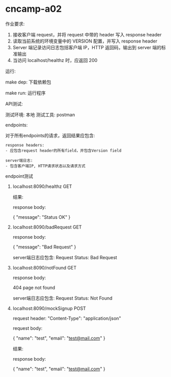 # cncamp-a02

作业要求:

1. 接收客户端 request，并将 request 中带的 header 写入 response header
2. 读取当前系统的环境变量中的 VERSION 配置，并写入 response header
3. Server 端记录访问日志包括客户端 IP，HTTP 返回码，输出到 server 端的标准输出
4. 当访问 localhost/healthz 时，应返回 200

运行:

make dep: 下载依赖包

make run: 运行程序

API测试:

测试环境: 本地
测试工具: postman

endpoints:

对于所有endpoints的请求，返回结果应包含:

	response headers:
	- 应包含request header的所有field，并包含Version field

	server端日志:
	- 包含客户端IP, HTTP请求状态以及请求方式

endpoint测试

1. localhost:8090/healthz GET

	结果:

	response body:

	{
		"message": "Status OK"
	}

2. localhost:8090/badRequest GET

	response body:

	{
		"message": "Bad Request"
	}

	server端日志应包含: Request Status: Bad Request

3. localhost:8090/notFound GET

	response body:

	404 page not found

	server端日志应包含: Request Status: Not Found

4. localhost:8090/mockSignup POST

	request header: "Content-Type": "application/json"

	request body:

	{
		"name": "test",
		"email": "test@mail.com"
	}

	结果:

	response body:

	{
		"name": "test",
    		"email": "test@mail.com"
	}


